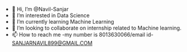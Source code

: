 - 👋 Hi, I’m @Navil-Sanjar
- 👀 I’m interested in Data Science
- 🌱 I’m currently learning Machine Learning
- 💞️ I’m looking to collaborate on internship related to Machine learning.
- 📫 How to reach me -my number is 8013630066/email id- SANJARNAVIL899@GMAIL.COM

<!---
Navil-Sanjar/Navil-Sanjar is a ✨ special ✨ repository because its `README.md` (this file) appears on your GitHub profile.
You can click the Preview link to take a look at your changes.
--->
